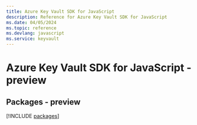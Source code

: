 ```yaml
---
title: Azure Key Vault SDK for JavaScript
description: Reference for Azure Key Vault SDK for JavaScript
ms.date: 04/05/2024
ms.topic: reference
ms.devlang: javascript
ms.service: keyvault
---
```

# Azure Key Vault SDK for JavaScript - preview
## Packages - preview
[!INCLUDE [packages](key-vault-index.md)]